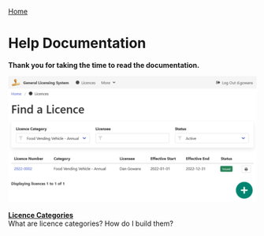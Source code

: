 [Home](https://cityssm.github.io/general-licence-manager/)

# Help Documentation

**Thank you for taking the time to read the documentation.**

![Licence Search](images/licence-search.png)

**[Licence Categories](categories.md)**<br />
What are licence categories?
How do I build them?
